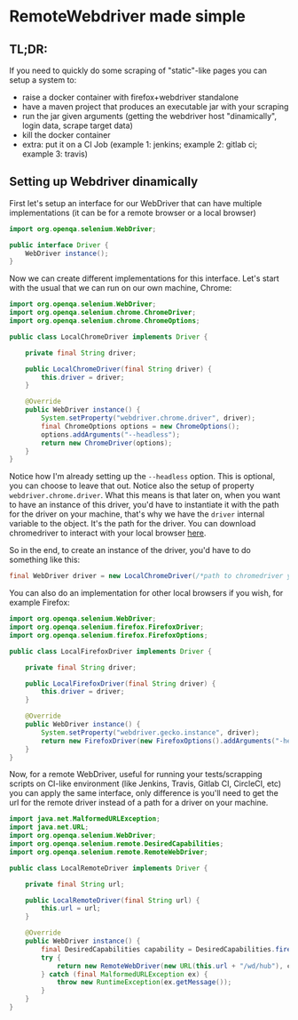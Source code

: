 # RemoteWebdriver made simple

## TL;DR:

If you need to quickly do some scraping of "static"-like pages you can setup a system to:
- raise a docker container with firefox+webdriver standalone
- have a maven project that produces an executable jar with your scraping
- run the jar given arguments (getting the webdriver host "dinamically", login data, scrape target data)
- kill the docker container
- extra: put it on a CI Job (example 1: jenkins; example 2: gitlab ci; example 3: travis)




## Setting up Webdriver dinamically

First let's setup an interface for our WebDriver that can have multiple implementations (it can be for a remote browser or a local browser)
```java
import org.openqa.selenium.WebDriver;

public interface Driver {
    WebDriver instance();
}
```

Now we can create different implementations for this interface. Let's start with the usual that we can run on our own machine, Chrome:

```java
import org.openqa.selenium.WebDriver;
import org.openqa.selenium.chrome.ChromeDriver;
import org.openqa.selenium.chrome.ChromeOptions;

public class LocalChromeDriver implements Driver {

    private final String driver;

    public LocalChromeDriver(final String driver) {
        this.driver = driver;
    }

    @Override
    public WebDriver instance() {
        System.setProperty("webdriver.chrome.driver", driver);
        final ChromeOptions options = new ChromeOptions();
        options.addArguments("--headless");
        return new ChromeDriver(options);
    }
}
```

Notice how I'm already setting up the `--headless` option. This is optional, you can choose to leave that out.
Notice also the setup of property `webdriver.chrome.driver`. What this means is that later on, when you want to
have an instance of this driver, you'd have to instantiate it with the path for the driver on your machine, that's why
we have the `driver` internal variable to the object. It's the path for the driver. You can download chromedriver to
interact with your local browser [here](https://sites.google.com/a/chromium.org/chromedriver/downloads).

So in the end, to create an instance of the driver, you'd have to do something like this:

```java
final WebDriver driver = new LocalChromeDriver(/*path to chromedriver you downloaded*/).instance();
```

You can also do an implementation for other local browsers if you wish, for example Firefox:

```java
import org.openqa.selenium.WebDriver;
import org.openqa.selenium.firefox.FirefoxDriver;
import org.openqa.selenium.firefox.FirefoxOptions;

public class LocalFirefoxDriver implements Driver {

    private final String driver;

    public LocalFirefoxDriver(final String driver) {
        this.driver = driver;
    }

    @Override
    public WebDriver instance() {
        System.setProperty("webdriver.gecko.instance", driver);
        return new FirefoxDriver(new FirefoxOptions().addArguments("-headless"));
    }
}
```

Now, for a remote WebDriver, useful for running your tests/scrapping scripts on CI-like environment (like Jenkins, Travis, Gitlab CI, CircleCI, etc)
you can apply the same interface, only difference is you'll need to get the url for the remote driver instead of a path for a driver on your machine.

```java
import java.net.MalformedURLException;
import java.net.URL;
import org.openqa.selenium.WebDriver;
import org.openqa.selenium.remote.DesiredCapabilities;
import org.openqa.selenium.remote.RemoteWebDriver;

public class LocalRemoteDriver implements Driver {

    private final String url;

    public LocalRemoteDriver(final String url) {
        this.url = url;
    }

    @Override
    public WebDriver instance() {
        final DesiredCapabilities capability = DesiredCapabilities.firefox();
        try {
            return new RemoteWebDriver(new URL(this.url + "/wd/hub"), capability);
        } catch (final MalformedURLException ex) {
            throw new RuntimeException(ex.getMessage());
        }
    }
}
```

